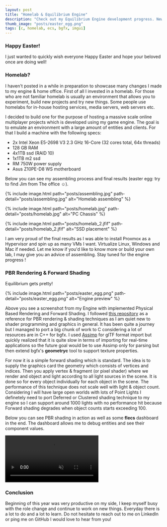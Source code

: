 ```yaml
---
layout: post
title: "Homelab & Equilibrium Engine"
description: "Check out my Equilibrium Engine development progress. New homelab, PBR rendering and Forward/Deferred/Clustered shading!"
thumb_image: "posts/easter_egg.png"
tags: [c, homelab, ecs, bgfx, imgui]
---
```


### Happy Easter!
I just wanted to quickly wish everyone Happy Easter and hope your beloved once are doing well!

### Homelab?
I haven't posted in a while in preparation to showcase many changes I made to my engine & home office. First of all I invested in a homelab. For those who are not familiar homelab is usually an environment that allows you to experiment, build new projects and try new things. Some people use homelabs for in-house hosting services, media servers, web servers etc. 

I decided to build one for the purpose of hosting a massive scale online multiplayer projects which is developed using my game engine. The goal is to emulate an environment with a large amount of entities and clients. For that I build a machine with the following specs:

* 2x Intel Xeon E5-2698 V3 2.3 GHz 16-Core  (32 cores total, 64x threads)
* 128 GB RAM
* 4x1TB ssd (RAID 10)
* 1x1TB m2 ssd
* RM 750W power supply
* Asus Z10PE-D8 WS motherboard

Below you can see my assembling process and final results (easter egg: try to find Jim from The office ☺).

{% include image.html path="posts/assembling.jpg" path-detail="posts/assembling.jpg" alt="Homelab assembling" %}

{% include image.html path="posts/homelab.jpg" path-detail="posts/homelab.jpg" alt="PC Chassis" %}

{% include image.html path="posts/homelab_2.jfif" path-detail="posts/homelab_2.jfif" alt="SSD placement" %}

I am very proud of the final results as I was able to install Proxmox as a Hypervisor and spin up as many VMs I want. Virtualize Linux, Windows and Mac if needed. Let me know if you'd like to know more or build your own lab, I may give you an advice of assembling. Stay tuned for the engine progress ! 


### PBR Rendering & Forward Shading
Equilibrium gets pretty! 

{% include image.html path="posts/easter_egg.png" path-detail="posts/easter_egg.png" alt="Engine preview" %}

Above you see a screenshot from my Engine with implemented Physical Based Rendering and Forward Shading. I followed [this repository](https://github.com/pezcode/Cluster) as a reference for PBR rendering & shading techniques as I am quiet new to shader programming and graphics in general. It has been quite a journey but I managed to port a big chunk of work to C considering a lot of resources are in C++ for bgfx. I used [Assimp](https://github.com/assimp/assimp) for glTF format import but quickly realized that it is quite slow in terms of importing for real-time applications so the future goal would be to use Assimp only for parsing but then extend bgfx's **geometryc** tool to support texture properties. 

For now it is a simple forward shading which is standard. The idea is to supply the graphics card the geometry which consists of vertices and indices. Then you apply vertex & fragment (or pixel shader) where we render and object and light according to all light sources in the scene. It is done so for every object individually for each object in the scene. The performance of this technique does not scale well with light & object count. Considering I will have large open worlds with lots of Point Lights I definetely need to port Deferred or Clustered shading technique to my engine so I can support around 1000 lights with no performance hit because Forward shading degrades when object counts starts exceeding 100.

Below you can see PBR shading in action as well as some **flecs** dashboard in the end. The dashboard allows me to debug entities and see their component values.

<div class="embed-responsive embed-responsive-16by9">
<video muted autoplay controls>
  <source src="{% asset 'pbr.mp4' @path %}" type="video/mp4">
</video>
</div>

### Conclusion
Beginning of this year was very productive on my side, I keep myself busy with the role change and continue to work on new things. Everyday there is a lot to do and a lot to learn. Do not hesitate to reach out to me on LinkedIn or ping me on GitHub I would love to hear from you!